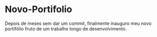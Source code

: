 # Novo-Portifolio
 Depois de meses sem dar um commit, finalmente inauguro meu novo portifólio fruto de um trabalho longo de desenvolvimento.
